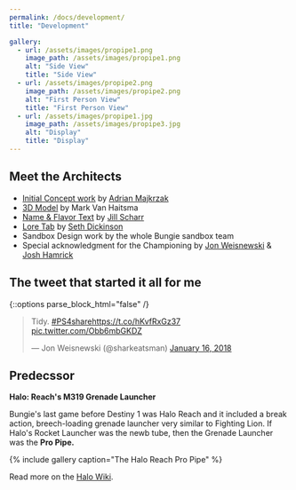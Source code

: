 ```yaml
---
permalink: /docs/development/
title: "Development"

gallery:
  - url: /assets/images/propipe1.png
    image_path: /assets/images/propipe1.png
    alt: "Side View"
    title: "Side View"
  - url: /assets/images/propipe2.png
    image_path: /assets/images/propipe2.png
    alt: "First Person View"
    title: "First Person View"
  - url: /assets/images/propipe1.jpg
    image_path: /assets/images/propipe3.jpg
    alt: "Display"
    title: "Display"
---
```


## Meet the Architects

- [Initial Concept work](https://www.artstation.com/artwork/3n5K2) by [Adrian Majkrzak](https://twitter.com/ghostorbit)
- [3D Model](https://www.artstation.com/artwork/5lPmO) by Mark Van Haitsma
- [Name & Flavor Text](https://twitter.com/JillScharr/status/1170457832245755905) by [Jill Scharr](https://twitter.com/JillScharr)
- [Lore Tab](https://twitter.com/JillScharr/status/1170457832245755905) by [Seth Dickinson](https://twitter.com/sethjdickinson?lang=en)
- Sandbox Design work by the whole Bungie sandbox team
- Special acknowledgment for the Championing by [Jon Weisnewski](https://twitter.com/sharkeatsman) & [Josh Hamrick](https://twitter.com/Josh_Hamrick)

## The tweet that started it all for me

{::options parse_block_html="false" /}

<div class="center">

<blockquote class="twitter-tweet"><p lang="in" dir="ltr">Tidy. <a href="https://twitter.com/hashtag/PS4share?src=hash&amp;ref_src=twsrc%5Etfw">#PS4share</a><a href="https://t.co/hKvfRxGz37">https://t.co/hKvfRxGz37</a> <a href="https://t.co/Obb6mbGKDZ">pic.twitter.com/Obb6mbGKDZ</a></p>&mdash; Jon Weisnewski (@sharkeatsman) <a href="https://twitter.com/sharkeatsman/status/953198908418678785?ref_src=twsrc%5Etfw">January 16, 2018</a></blockquote> <script async src="https://platform.twitter.com/widgets.js" charset="utf-8"></script>

</div>

## Predecssor

**Halo: Reach's M319 Grenade Launcher**

Bungie's last game before Destiny 1 was Halo Reach and it included a break action, breech-loading grenade launcher very similar to Fighting Lion. If Halo's Rocket Launcher was the newb tube, then the Grenade Launcher was the **Pro Pipe.**

{% include gallery caption="The Halo Reach Pro Pipe" %}

Read more on the [Halo Wiki](https://www.halopedia.org/M319_grenade_launcher).

